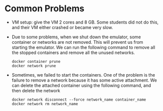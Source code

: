 # Common Problems

- VM setup: give the VM 2 cores and 8 GB. Some students did not do this,
  and their VM either crashed or became very slow.

- Due to some problems, when we shut down the emulator,
  some container or networks are not removed. This will
  prevent us from starting the emulator.  We can run
  the following command to remove all the stopped containers
  and remove all the unused networks.

  ```
  docker container prune 
  docker network prune
  ```

- Sometimes, we failed to start the containers.
  One of the problem is the failure to remove
  a network because it has some active attachment. We can
  delete the attached container using the following command,
  and then delete the network 

  ```
  docker network disconnect --force network_name container_name
  docker network rm network_name

  ```

